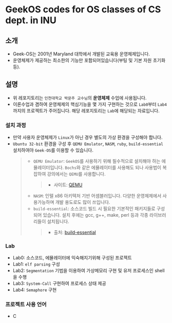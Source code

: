 # GeekOS codes for OS classes of CS dept. in INU

## 소개

- Geek-OS는 2001년 Maryland 대학에서 개발된 교육용 운영체제입니다.
- 운영체제가 제공하는 최소한의 기능만 포함되어있습니다(부팅 및 기본 자원 초기화 등).

## 설명

- 위 레포지토리는 `인천대학교 박문주 교수님`의 **운영체제** 수업에 사용됩니다.
- 이론수업과 겸하여 운영체제의 핵심기능을 몇 가지 구현하는 것으로 `Lab0`부터 `Lab4` 까지의 프로젝트가 주어집니다. 해당 레포지토리는 `Lab`에 해당되는 자료입니다.

### 설치 과정

- 만약 사용자 운영체제가 `Linux`가 아닌 경우 별도의 가상 환경을 구성해야 합니다.
- `Ubuntu 32-bit` 환경을 구성 후 `QEMU Emulator`, `NASM`, `ruby`, `build-essential` 설치하여야 `Geek-OS`를 이용할 수 있습니다.
  > - `QEMU Emulator`: `GeekOS`를 사용하기 위해 필수적으로 설치해야 하는 에뮬레이터입니다. `Bochs`와 같은 에뮬레이터를 사용해도 되나 사용법이 복잡하여 강의에서는 `QEMU`를 사용합니다.
  >   > - 사이트: [QEMU](https://www.qemu.org/)
  > - `NASM`: 인텔 x86 아키텍처 기반 어셈블러입니다. 다양한 운영체제에서 사용가능하며 개발 용도로도 많이 쓰입니다.
  > - `build-essential`: 소스코드 빌드 시 필요한 기본적인 패키지들로 구성되어 있습니다. 설치 후에는 gcc, g++, make, perl 등과 각종 라이브러리들이 설치됩니다.
  >   > - 출처: [build-essential](http://linux-command.org/ko/build-essential.html)

### Lab

- Lab0: 소스코드, 에뮬레이터에 익숙해지기위해 구성된 프로젝트
- Lab1: `elf parsing` 구성
- Lab2: `Segmentation` 기법을 이용하여 가상메모리 구현 및 유저 프로세스인 shell을 수행
- Lab3: `System-Call` 구현하여 프로세스 상태 제공
- Lab4: `Semaphore` 구현

### 프로젝트 사용 언어

- C
